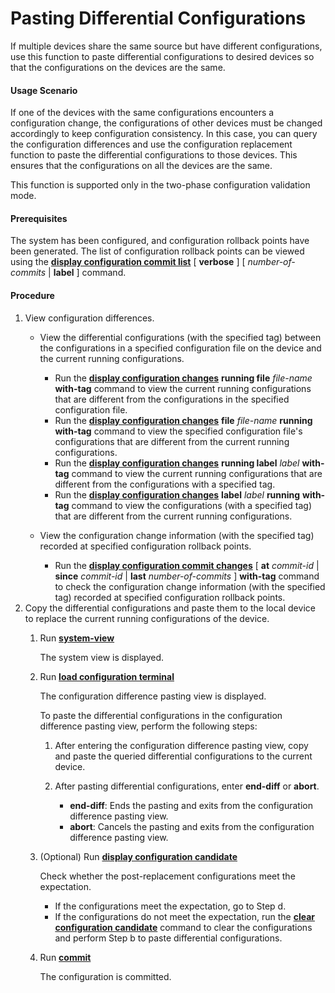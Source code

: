 Pasting Differential Configurations
===================================

If multiple devices share the same source but have different configurations, use this function to paste differential configurations to desired devices so that the configurations on the devices are the same.

#### Usage Scenario

If one of the devices with the same configurations encounters a configuration change, the configurations of other devices must be changed accordingly to keep configuration consistency. In this case, you can query the configuration differences and use the configuration replacement function to paste the differential configurations to those devices. This ensures that the configurations on all the devices are the same.

This function is supported only in the two-phase configuration validation mode.


#### Prerequisites

The system has been configured, and configuration rollback points have been generated. The list of configuration rollback points can be viewed using the [**display configuration commit list**](cmdqueryname=display+configuration+commit+list) [ **verbose** ] [ *number-of-commits* | **label** ] command.


#### Procedure

1. View configuration differences.
   * View the differential configurations (with the specified tag) between the configurations in a specified configuration file on the device and the current running configurations.
     
     + Run the [**display configuration changes**](cmdqueryname=display+configuration+changes) **running file** *file-name* **with-tag** command to view the current running configurations that are different from the configurations in the specified configuration file.
     + Run the [**display configuration changes**](cmdqueryname=display+configuration+changes) **file** *file-name* **running** **with-tag** command to view the specified configuration file's configurations that are different from the current running configurations.
     + Run the [**display configuration changes**](cmdqueryname=display+configuration+changes) **running label** *label* **with-tag** command to view the current running configurations that are different from the configurations with a specified tag.
     + Run the [**display configuration changes**](cmdqueryname=display+configuration+changes) **label** *label* **running** **with-tag** command to view the configurations (with a specified tag) that are different from the current running configurations.
   * View the configuration change information (with the specified tag) recorded at specified configuration rollback points.
     + Run the [**display configuration commit changes**](cmdqueryname=display+configuration+commit+changes) [ **at** *commit-id* | **since** *commit-id* | **last**  *number-of-commits* ] **with-tag** command to check the configuration change information (with the specified tag) recorded at specified configuration rollback points.
2. Copy the differential configurations and paste them to the local device to replace the current running configurations of the device.
   1. Run [**system-view**](cmdqueryname=system-view)
      
      
      
      The system view is displayed.
   2. Run [**load configuration terminal**](cmdqueryname=load+configuration+terminal)
      
      
      
      The configuration difference pasting view is displayed.
      
      
      
      To paste
      the differential configurations in the configuration difference pasting
      view, perform the following steps:
      1. After entering the configuration difference pasting view, copy
         and paste the queried differential configurations to the current device.
      2. After pasting differential configurations, enter **end-diff** or **abort**.
         
         * **end-diff**: Ends the pasting and exits from the
           configuration difference pasting view.
         * **abort**: Cancels the pasting and exits from the
           configuration difference pasting view.
   3. (Optional) Run [**display configuration candidate**](cmdqueryname=display+configuration+candidate)
      
      
      
      Check whether the post-replacement configurations meet the expectation.
      
      
      
      * If the configurations meet the expectation, go to Step d.
      * If the configurations do not meet the expectation, run the [**clear configuration candidate**](cmdqueryname=clear+configuration+candidate) command to clear the configurations and perform Step b to paste differential configurations.
   4. Run [**commit**](cmdqueryname=commit)
      
      
      
      The configuration is committed.